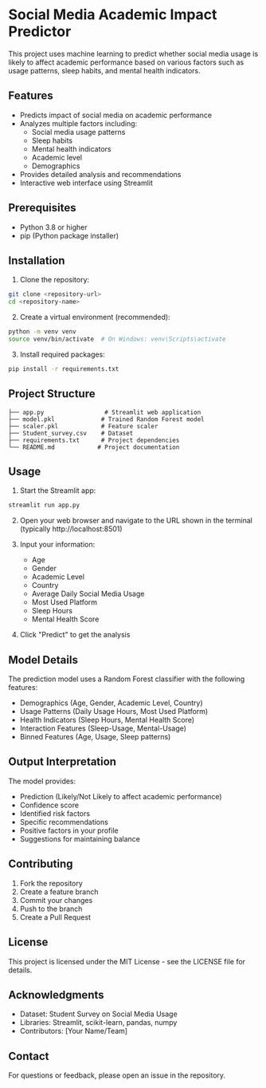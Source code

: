 # Social Media Academic Impact Predictor

This project uses machine learning to predict whether social media usage is likely to affect academic performance based on various factors such as usage patterns, sleep habits, and mental health indicators.

## Features

- Predicts impact of social media on academic performance
- Analyzes multiple factors including:
  - Social media usage patterns
  - Sleep habits
  - Mental health indicators
  - Academic level
  - Demographics
- Provides detailed analysis and recommendations
- Interactive web interface using Streamlit

## Prerequisites

- Python 3.8 or higher
- pip (Python package installer)

## Installation

1. Clone the repository:
```bash
git clone <repository-url>
cd <repository-name>
```

2. Create a virtual environment (recommended):
```bash
python -m venv venv
source venv/bin/activate  # On Windows: venv\Scripts\activate
```

3. Install required packages:
```bash
pip install -r requirements.txt
```

## Project Structure

```
├── app.py                 # Streamlit web application
├── model.pkl             # Trained Random Forest model
├── scaler.pkl            # Feature scaler
├── Student_survey.csv    # Dataset
├── requirements.txt      # Project dependencies
└── README.md            # Project documentation
```

## Usage

1. Start the Streamlit app:
```bash
streamlit run app.py
```

2. Open your web browser and navigate to the URL shown in the terminal (typically http://localhost:8501)

3. Input your information:
   - Age
   - Gender
   - Academic Level
   - Country
   - Average Daily Social Media Usage
   - Most Used Platform
   - Sleep Hours
   - Mental Health Score

4. Click "Predict" to get the analysis

## Model Details

The prediction model uses a Random Forest classifier with the following features:
- Demographics (Age, Gender, Academic Level, Country)
- Usage Patterns (Daily Usage Hours, Most Used Platform)
- Health Indicators (Sleep Hours, Mental Health Score)
- Interaction Features (Sleep-Usage, Mental-Usage)
- Binned Features (Age, Usage, Sleep patterns)

## Output Interpretation

The model provides:
- Prediction (Likely/Not Likely to affect academic performance)
- Confidence score
- Identified risk factors
- Specific recommendations
- Positive factors in your profile
- Suggestions for maintaining balance

## Contributing

1. Fork the repository
2. Create a feature branch
3. Commit your changes
4. Push to the branch
5. Create a Pull Request

## License

This project is licensed under the MIT License - see the LICENSE file for details.

## Acknowledgments

- Dataset: Student Survey on Social Media Usage
- Libraries: Streamlit, scikit-learn, pandas, numpy
- Contributors: [Your Name/Team]

## Contact

For questions or feedback, please open an issue in the repository. 